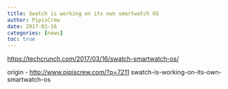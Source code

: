 ```yaml
---
title: Swatch is working on its own smartwatch OS
author: PipisCrew
date: 2017-03-16
categories: [news]
toc: true
---
```


https://techcrunch.com/2017/03/16/swatch-smartwatch-os/

origin - http://www.pipiscrew.com/?p=7211 swatch-is-working-on-its-own-smartwatch-os